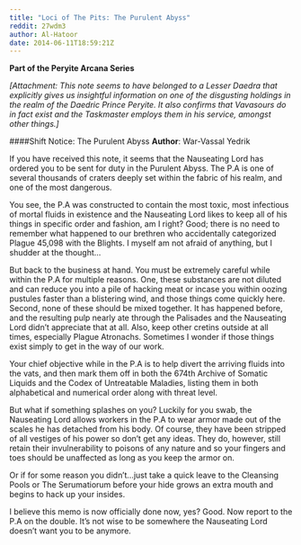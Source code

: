 ```yaml
---
title: "Loci of The Pits: The Purulent Abyss"
reddit: 27wdm3
author: Al-Hatoor
date: 2014-06-11T18:59:21Z
---
```


**Part of the Peryite Arcana Series**

*[Attachment: This note seems to have belonged to a Lesser Daedra that explicitly gives us insightful information on one of the disgusting holdings in the realm of the Daedric Prince Peryite. It also confirms that Vavasours do in fact exist and the Taskmaster employs them in his service, amongst other things.]*

####Shift Notice: The Purulent Abyss
**Author**: War-Vassal Yedrik

If you have received this note, it seems that the Nauseating Lord has ordered you to be sent for duty in the Purulent Abyss. The P.A is one of several thousands of craters deeply set within the fabric of his realm, and one of the most dangerous.

You see, the P.A was constructed to contain the most toxic, most infectious of mortal fluids in existence and the Nauseating Lord likes to keep all of his things in specific order and fashion, am I right? Good; there is no need to remember what happened to our brethren who accidentally categorized Plague 45,098 with the Blights. I myself am not afraid of anything, but I shudder at the thought…

But back to the business at hand. You must be extremely careful while within the P.A for multiple reasons. One, these substances are not diluted and can reduce you into a pile of hacking meat or incase you within oozing pustules faster than a blistering wind, and those things come quickly here. Second, none of these should be mixed together. It has happened before, and the resulting pulp nearly ate through the Palisades and the Nauseating Lord didn’t appreciate that at all. Also, keep other cretins outside at all times, especially Plague Atronachs. Sometimes I wonder if those things exist simply to get in the way of our work.

Your chief objective while in the P.A is to help divert the arriving fluids into the vats, and then mark them off in both the 674th Archive of Somatic Liquids and the Codex of Untreatable Maladies, listing them in both alphabetical and numerical order along with threat level.

But what if something splashes on you? Luckily for you swab, the Nauseating Lord allows workers in the P.A to wear armor made out of the scales he has detached from his body. Of course, they have been stripped of all vestiges of his power so don’t get any ideas. They do, however, still retain their invulnerability to poisons of any nature and so your fingers and toes should be unaffected as long as you keep the armor on.

Or if for some reason you didn’t…just take a quick leave to the Cleansing Pools or The Serumatiorum before your hide grows an extra mouth and begins to hack up your insides.

I believe this memo is now officially done now, yes? Good. Now report to the P.A on the double. It’s not wise to be somewhere the Nauseating Lord doesn’t want you to be anymore.
